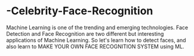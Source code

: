 # -Celebrity-Face-Recognition


Machine Learning is one of the trending and emerging technologies. Face Detection and Face Recognition are two different but interesting applications of Machine Learning.
So let's learn how to detect faces, and also learn to MAKE YOUR OWN FACE RECOGNITION SYSTEM using ML.
